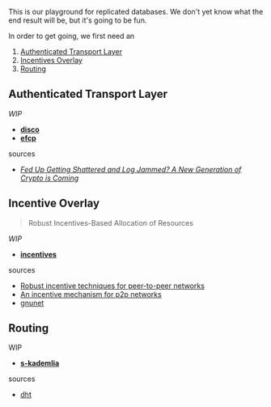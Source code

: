 This is our playground for replicated databases. We don't yet know what the end result will be, but it's going to be fun.

In order to get going, we first need an 
1. [Authenticated Transport Layer](#at)
2. [Incentives Overlay](#io)
3. [Routing](#rr)

## Authenticated Transport Layer <a name = "at"></a>

*WIP*
* **[disco](https://github.com/rust-p2p/disco)**
* **[efcp](https://github.com/rust-p2p/efcp)**

sources
* *[Fed Up Getting Shattered and Log Jammed? A New Generation of Crypto is Coming](https://www.youtube.com/watch?v=bTGLO4obxco)*

## Incentive Overlay <a name = "io"></a>
> Robust Incentives-Based Allocation of Resources

*WIP*
* **[incentives](https://github.com/rust-p2p/incentives)**

sources
* [Robust incentive techniques for peer-to-peer networks](https://zoo.cs.yale.edu/classes/cs426/2012/bib/feldman04robust.pdf)
* [An incentive mechanism for p2p networks](http://dna-pubs.cs.columbia.edu/citation/paperfile/18/ICDCS04.pdf)
* [gnunet](./gnunet)

## Routing <a name = "rr"></a>

WIP
* **[s-kademlia](https://github.com/rust-p2p/s-kademlia)**

sources
* [dht](./dht/README.md)

<!-- ### persistent database

**[sled](https://github.com/spacejam/sled/)**, thanks `spacejam` :)

### consistency

* [hashgraph](https://www.swirlds.com/downloads/SWIRLDS-TR-2016-01.pdf)
* [red-blue](https://www.usenix.org/system/files/conference/osdi12/osdi12-final-162.pdf) -->
